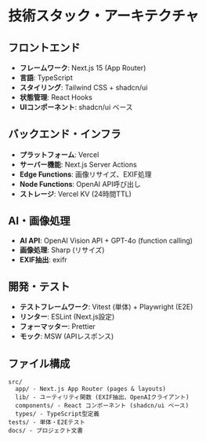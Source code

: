 # 技術スタック・アーキテクチャ

## フロントエンド
- **フレームワーク**: Next.js 15 (App Router)
- **言語**: TypeScript
- **スタイリング**: Tailwind CSS + shadcn/ui
- **状態管理**: React Hooks
- **UIコンポーネント**: shadcn/ui ベース

## バックエンド・インフラ
- **プラットフォーム**: Vercel
- **サーバー機能**: Next.js Server Actions
- **Edge Functions**: 画像リサイズ、EXIF処理
- **Node Functions**: OpenAI API呼び出し
- **ストレージ**: Vercel KV (24時間TTL)

## AI・画像処理
- **AI API**: OpenAI Vision API + GPT-4o (function calling)
- **画像処理**: Sharp (リサイズ)
- **EXIF抽出**: exifr

## 開発・テスト
- **テストフレームワーク**: Vitest (単体) + Playwright (E2E)
- **リンター**: ESLint (Next.js設定)
- **フォーマッター**: Prettier
- **モック**: MSW (APIレスポンス)

## ファイル構成
```
src/
  app/ - Next.js App Router (pages & layouts)
  lib/ - ユーティリティ関数 (EXIF抽出、OpenAIクライアント)
  components/ - React コンポーネント (shadcn/ui ベース)
  types/ - TypeScript型定義
tests/ - 単体・E2Eテスト
docs/ - プロジェクト文書
```